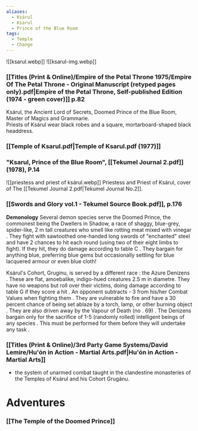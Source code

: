 ```yaml
---
aliases:
  - Ksárul
  - Ksarul
  - Prince of the Blue Room
tags:
  - Temple
  - Change
---
```


![[ksarul.webp]] ![[ksarul-img.webp]]

### [[Titles (Print & Online)/Empire of the Petal Throne 1975/Empire Of The Petal Throne - Original Manuscript (retyped pages only).pdf|Empire of the Petal Throne, Self-published Edition (1974 - green cover)]] p.82
Ksárul, the Ancient Lord of Secrets, Doomed Prince of the Blue Room,  
Master of Magics and Grammarie.  
Priests of Ksárul wear black robes and a square, mortarboard-shaped black headdress.
### [[Temple of Ksarul.pdf|Temple of Ksarul.pdf (1977)]]

### "Ksarul, Prince of the Blue Room", [[Tekumel Journal 2.pdf]] (1978), P.14
![[priestess and priest of ksárul.webp]]
Priestess and Priest of Ksárul, cover of The [[Tekumel Journal 2.pdf|Tekumel Journal No.2]].


### [[Swords and Glory vol.1 - Tekumel Source Book.pdf]], p.176
**Demonology**
Several demon species serve the Doomed Prince, the commonest being the Dwellers in Shadow, a race of shaggy, blue-grey, spider-like, 2 m tall creatures who smell like rotting meat mixed with vinegar . They fight with sawtoothed one-handed long swords of "enchanted" steel and have 2 chances to hit each round (using two of their eight limbs to fight). If they hit, they do damage according to table C . They bargain for anything blue, preferring blue gems but occasionally settling for blue lacquered armour or even blue cloth!

Ksárul's Cohort, Gruginu, is served by a different race : the Azure Denizens . These are flat, amoebalike, indigo-hued creatures 2.5 m in diametre. They have no weapons but roll over their victims, doing damage according to table G if they score a hit . An opponent subtracts - 3 from his/her Combat Values when fighting them . They are vulnerable to fire and have a 30 percent chance of being set ablaze by a torch, lamp, or other burning object . They are also driven away by the Vapour of Death (no . 69) . The Denizens bargain only for the sacrifice of 1-5 (randomly rolled) intelligent beings of any species . This must be performed for them before they will undertake any task .

### [[Titles (Print & Online)/3rd Party Game Systems/David Lemire/Hu'ón in Action - Martial Arts.pdf|Hu'ón in Action - Martial Arts]]
- the system of unarmed combat taught in the clandestine monasteries of the Temples of Ksárul and his Cohort Grugánu.
# Adventures
### [[The Temple of the Doomed Prince]]
